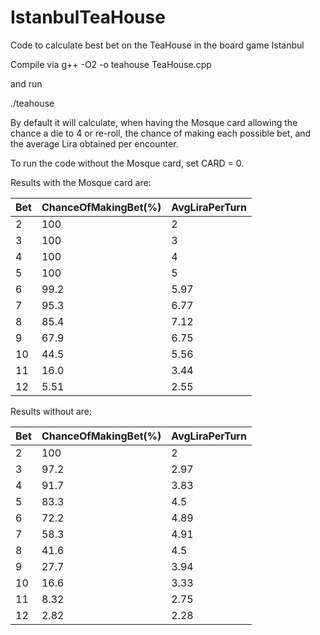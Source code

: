 # IstanbulTeaHouse
Code to calculate best bet on the TeaHouse in the board game Istanbul

Compile via g++ -O2 -o teahouse TeaHouse.cpp

and run

./teahouse

By default it will calculate, when having the Mosque card allowing the chance a die to 4 or re-roll, the chance of making each possible bet, and the average Lira obtained per encounter.

To run the code without the Mosque card, set CARD = 0.

Results with the Mosque card are:

Bet | ChanceOfMakingBet(%) | AvgLiraPerTurn 
--- | --- | --- 
2 | 100 | 2
3 | 100 | 3 
4 | 100 | 4
5 | 100 | 5
6 | 99.2 | 5.97
7 | 95.3 | 6.77
8 | 85.4 | 7.12
9 | 67.9 | 6.75
10 | 44.5 | 5.56
11 | 16.0 | 3.44
12 | 5.51 | 2.55


Results without are:

Bet | ChanceOfMakingBet(%) | AvgLiraPerTurn 
--- | --- | --- 
2 | 100 | 2
3 | 97.2 | 2.97
4 | 91.7 | 3.83
5 | 83.3 | 4.5
6 | 72.2 | 4.89
7 | 58.3 | 4.91
8 | 41.6 | 4.5
9 | 27.7 | 3.94
10 | 16.6 | 3.33
11 | 8.32 | 2.75
12 | 2.82 | 2.28
